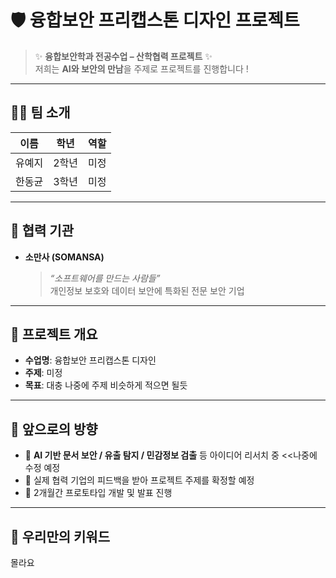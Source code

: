 # 🛡️ 융합보안 프리캡스톤 디자인 프로젝트  

> ✨ **융합보안학과 전공수업 – 산학협력 프로젝트** ✨  
> 저희는 **AI와 보안의 만남**을 주제로 프로젝트를 진행합니다 !  

---

## 👩‍💻 팀 소개
| 이름 | 학년 | 역할 |
|------|------|------|
| 유예지 | 2학년 | 미정 |
| 한동균 | 3학년 | 미정 |

---

## 🤝 협력 기관
- **소만사 (SOMANSA)**  
  > *“소프트웨어를 만드는 사람들”*  
  개인정보 보호와 데이터 보안에 특화된 전문 보안 기업

---

## 🎯 프로젝트 개요
- **수업명**: 융합보안 프리캡스톤 디자인  
- **주제**:  미정
- **목표**:  대충 나중에 주제 비슷하게 적으면 될듯 

---

## 🌱 앞으로의 방향
- 📌 **AI 기반 문서 보안 / 유출 탐지 / 민감정보 검출** 등 아이디어 리서치 중 <<나중에 수정 예정  
- 📌 실제 협력 기업의 피드백을 받아 프로젝트 주제를 확정할 예정  
- 📌 2개월간 프로토타입 개발 및 발표 진행  

---

## 🐣 우리만의 키워드
몰라요

